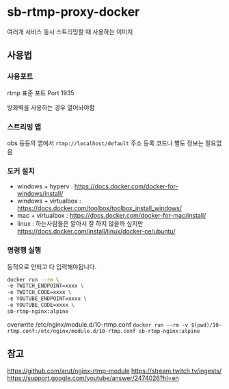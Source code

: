 # sb-rtmp-proxy-docker

여러개 서비스 동시 스트리밍할 때 사용하는 이미지

## 사용법

### 사용포트

rtmp 표준 포트
Port 1935

방화벽을 사용하는 경우 열어놔야함

### 스트리밍 앱

obs 등등의 앱에서 `rtmp://localhost/default` 주소 등록 코드나 별도 정보는 필요없음

### 도커 설치

* windows + hyperv : https://docs.docker.com/docker-for-windows/install/
* windows + virtualbox : https://docs.docker.com/toolbox/toolbox_install_windows/
* mac + virtualbox : https://docs.docker.com/docker-for-mac/install/
* linux : 하는사람들은 알아서 잘 하지 않을까 싶지만  https://docs.docker.com/install/linux/docker-ce/ubuntu/

### 명령행 실행

동적으로 안되고 다 입력해야됩니다.

```bash
docker run --rm \
-e TWITCH_ENDPOINT=xxxx \
-e TWITCH_CODE=xxxx \
-e YOUTUBE_ENDPOINT=xxxx \
-e YOUTUBE_CODE=xxxx \
sb-rtmp-nginx:alpine
```

overwrite /etc/nginx/module.d/10-rtmp.conf
`docker run --rm -v $(pwd)/10-rtmp.conf:/etc/nginx/module.d/10-rtmp.conf sb-rtmp-nginx:alpine`

## 참고

https://github.com/arut/nginx-rtmp-module
https://stream.twitch.tv/ingests/
https://support.google.com/youtube/answer/2474026?hl=en
